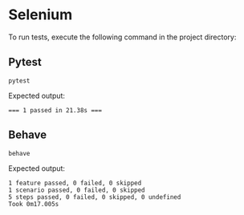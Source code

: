 # Selenium
To run tests, execute the following command in the project directory:  
## Pytest
```
pytest
```
Expected output:
```
=== 1 passed in 21.38s === 
```
## Behave
```
behave
```
Expected output:
```
1 feature passed, 0 failed, 0 skipped
1 scenario passed, 0 failed, 0 skipped
5 steps passed, 0 failed, 0 skipped, 0 undefined
Took 0m17.005s
```
